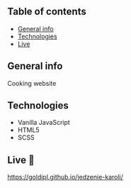 ## Table of contents
* [General info](#general-info)
* [Technologies](#technologies)
* [Live](#live)

## General info
Cooking website

## Technologies
* Vanilla JavaScript
* HTML5
* SCSS

## Live :star2:
https://goldipl.github.io/jedzenie-karoli/